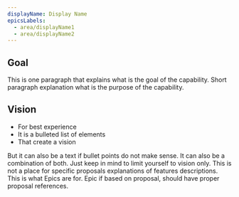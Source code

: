 ```yaml
---
displayName: Display Name
epicsLabels:
  - area/displayName1
  - area/displayName2
---
```

<!-- above metadata will be used on kyma.project.io page to display nice name of capability and have a reference to label that should be used while fetching from ZenHub/GitHub the information about related Epics and their delivery plan   -->

## Goal

This is one paragraph that explains what is the goal of the capability. Short paragraph explanation what is the purpose of the capability.

## Vision

* For best experience 
* It is a bulleted list of elements
* That create a vision

But it can also be a text if bullet points do not make sense. It can also be a combination of both. Just keep in mind to limit yourself to vision only. This is not a place for specific proposals explanations of features descriptions. This is what Epics are for. Epic if based on proposal, should have proper proposal references.

